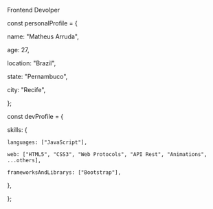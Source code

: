 Frontend Devolper

const personalProfile = {

  name: "Matheus Arruda",
  
  age: 27,
  
  location: "Brazil",
  
  state: "Pernambuco",
  
  city: "Recife",
  
};


const devProfile = {

  skills: {
	
    languages: ["JavaScript"],
		
    web: ["HTML5", "CSS3", "Web Protocols", "API Rest", "Animations", ...others],
		
    frameworksAndLibrarys: ["Bootstrap"],
		
  },
	
};
